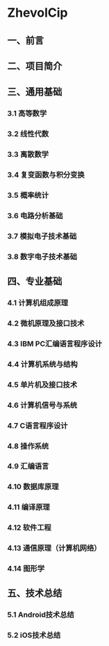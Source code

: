 # ZhevolCip

## 一、前言

## 二、项目简介

## 三、通用基础

### 3.1 高等数学

### 3.2 线性代数

### 3.3 离散数学

### 3.4 复变函数与积分变换

### 3.5 概率统计

### 3.6 电路分析基础

### 3.7 模拟电子技术基础

### 3.8 数字电子技术基础

## 四、专业基础

### 4.1 计算机组成原理

### 4.2 微机原理及接口技术

### 4.3 IBM PC汇编语言程序设计

### 4.4 计算机系统与结构

### 4.5 单片机及接口技术

### 4.6 计算机信号与系统

### 4.7 C语言程序设计

### 4.8 操作系统

### 4.9 汇编语言

### 4.10 数据库原理

### 4.11 编译原理

### 4.12 软件工程

### 4.13 通信原理（计算机网络）

### 4.14 图形学

## 五、技术总结

### 5.1 Android技术总结

### 5.2 iOS技术总结
